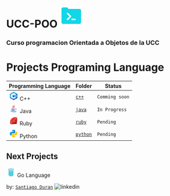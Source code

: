 # **UCC-POO** ![icon](./images/code.png)
### Curso programacion Orientada a Objetos de la UCC

# **Projects Programing Language** 

| Programming Language                       | Folder                |  Status        |
| ------------------------------------------ | --------------------- | -------------- |
| ![c++](./images/icon-c.png) C++            | [`c++`](./c++)        | `Comming soon` |
| ![java](./images/icon-java.png) Java       | [`java`](./java/)     | `In Progress`  |
| ![ruby](./images/icon-ruby.png) Ruby       | [`ruby`](./ruby/)     | `Pending`      |
| ![python](./images/icon-python.png) Python | [`python`](./python/) | `Pending`      |

## Next Projects
![go](./images/icon-go.png) Go Language

by: [`Santiago Duran`](https://www.linkedin.com/in/santiago-duran-canedo-2b713b231/) ![linkedin](https://img.icons8.com/sf-ultralight/2x/linkedin.png)
